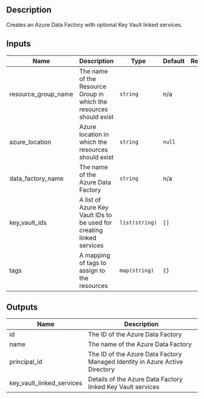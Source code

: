 ## Description

Creates an Azure Data Factory with optional Key Vault linked services.

## Inputs

| Name | Description | Type | Default | Required |
|------|-------------|------|---------|:--------:|
| resource_group_name | The name of the Resource Group in which the resources should exist | `string` | n/a | yes |
| azure_location | Azure location in which the resources should exist | `string` | `null` | no |
| data_factory_name | The name of the Azure Data Factory | `string` | n/a | yes |
| key_vault_ids | A list of Azure Key Vault IDs to be used for creating linked services | `list(string)` | `[]` | no |
| tags | A mapping of tags to assign to the resources | `map(string)` | `{}` | no |

## Outputs

| Name | Description |
|------|-------------|
| id | The ID of the Azure Data Factory |
| name | The name of the Azure Data Factory |
| principal_id | The ID of the Azure Data Factory Managed Identity in Azure Active Directory |
| key_vault_linked_services | Details of the Azure Data Factory linked Key Vault services |
